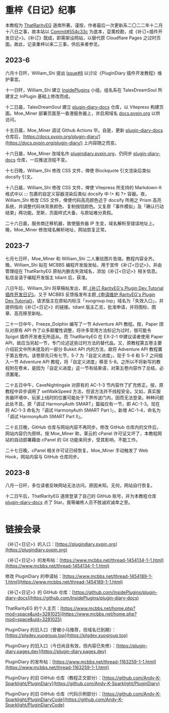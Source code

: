 # 重梓《日记》纪事

本教程为 [ThatRarityEG](https://www.mcbbs.net/home.php?mod=space&uid=3281025) 道席所著。谨按，作者最后一次更新系二〇二二年十二月十八日之事，故本站以 [Commit#554c33c](https://github.com/Andy-K-Sparklight/PluginDiary/commit/554c33c477e24974f77cf4cfa44d9bdaf5eb62a0) 为底本，芟荑校勘，成《补订<插件开发日记>》。《补订》既成，即需架设网站，以替代原 Cloudflare Pages 之过时页面。故此，记录重梓以来二三事，供后来者参览。

## 2023-6

六月十日旰，William_Shi 提出 [Issue#8](https://github.com/Andy-K-Sparklight/PluginDiary/issues/8) 以讨论《PluginDiary 插件开发教程》维护事宜。

十一日旰，William_Shi 建立 [InsidePlugins](https://github.com/InsidePlugins) 小组。组名系在 TalexDreamSoul 所建言之 InPlugin 基础上修改而成。

十二日晨，TalexDreamSoul 建立 [plugin-diary-docs](https://github.com/InsidePlugins/plugin-diary-docs) 仓库，以 Vitepress 构建页面。Moe_Miner 部署页面至一香港服务器上，并启用域名 [docs.pvpin.org](https://docs.pvpin.org) 以供访问。

十五日晨，Moe_Miner 调试 Github Actions 毕。自是，更新 [plugin-diary-docs](https://github.com/InsidePlugins/plugin-diary-docs) 仓库后，[https://docs.pvpin.org/plugin-diary/](https://docs.pvpin.org/plugin-diary/) 上内容随之而变。

十六日晨，Moe_Miner 改域名作 [plugindiary.pvpin.org](https://plugindiary.pvpin.org/)，仍同步 [plugin-diary-docs](https://github.com/InsidePlugins/plugin-diary-docs) 仓库，一应推送流程不变。

十七日晚，William_Shi 修改 CSS 文件，俾使 Blockquote 引文渲染后类似 docsify 引文。

十八日晨，William_Shi 修改 CSS 文件，俾使 Vitepress 所支持的 Markdown-It 格式中以 ::: 包裹的自定义容器渲染后类似 docsify 中 !> 和 ?> 容器。夜，William_Shi 修改 CSS 文件，俾使代码高亮颜色近于 docsify 所用之 Prism 高亮系统，并调整代码块背景颜色、复制按钮颜色。又复原「事件模拟」及「确认行动结束」两功能。至斯，页面样式大备，与原站难分真假。

二十六日晨，服务商迁移机器，致使服务器 IP 生变，域名解析至错误地址上。晚，Moe_Miner 修改域名解析地址，网站恢复正常。

## 2023-7

七月七日旰，Moe_Miner 和 William_Shi 二人重绘图片告竣。教程内容全齐。晚，William_Shi 拟在 MCBBS 编程开发版发帖，用于宣传《补订<日记>》，并由管理组在 ThatRarityEG 原帖内删去失效域名，添加《补订<日记>》相关信息。私信呈请于编程开发版主 tdiant 后，获准。

八日午后，William_Shi 将草稿帖发出，即[《补订 RarityEG's Plugin Dev Tutorial 插件开发日记》](https://www.mcbbs.net/thread-1454134-1-1.html)。又于 MCBBS 反馈版发布主题[《申请维护 RarityEG's Plugin Dev Tutorial》](https://www.mcbbs.net/thread-1454189-1-1.html)，请求版主在原帖内标注「xuogroup.top」域名为「失效入口」，并提供指向《补订<日记>》的链接。tdiant 版主乙览，批准申请，并将图标、图章、高亮移至新帖。

二十一日中午，Freeze_Dolphin 编写了一节 Adventure API 教程。按，Paper 团队对原有 API 作了众多颠覆性调整，将许多常用方法标记为过时，很可能令 Spigot 插件开发者无所适从。而 ThatRarityEG 在 EX-2-1 中建议读者使用 Paper API，故应当另起一节，专门论述这些过时方法的替代品。又，原教程第五卷主要介绍前文中所未提及的一部分 Bukkit API 内的方法，故将 Adventure API 教程置于第五卷内。该卷原先只有七节，5-7 为「自定义进度」，现于 5-6 和 5-7 之间插入一节 Adventure API 教程，将「自定义进度」移至 5-8。之所以不将新写的教程附在卷末，是因为「自定义进度」这一节有结束语，对第五卷内容作了总结，必须置尾。

二十五日中午，CaveNightingale 对原有的 AC-1-3 节内容作了扩充修正。按，原教程中异步调用了 setWalkSpeed 方法，但该方法并不线程安全。又如，真实服务器环境中，玩家上线时的位置可能处于下界传送门内，因而无法登录。种种问题此处不具。原「调试 HarmonyAuth SMART」篇幅仅有一节，即 AC-1-3。现在将 AC-1-3 命名为「调试 HarmonyAuth SMART Part I」，新增 AC-1-4，命名为「调试 HarmonyAuth SMART Part II」。

二十五日晚，GitHub 仓库与网站内容不再同步。修改 GitHub 仓库内的文件后，网站内容仍为原样。按 Moe_Miner 称，莱云的 cPanel 许可证又坏了，本教程网站的自动部署藉由 cPanel 的 Git 功能来同步，受其影响，不能工作。

二十七日晚，cPanel 相关许可证已经恢复。Moe_Miner 手动触发了 Web Hook，网站内容与 GitHub 仓库同步。

## 2023-8

八月一日旰，多位读者反映网站无法访问。原因未知。无何，网站自行恢复。

十二日午后，ThatRarityEG 道席登录了自己的 GitHub 账号，并为本教程仓库 [plugin-diary-docs](https://github.com/InsidePlugins/plugin-diary-docs) 点了 Star。我等编修人员不胜诚欢诚幸之至。

![](data:image/png;base64,R0lGODlhAQABAIAAAAAAAP///yH5BAkAAAEALAAAAAABAAEAAAICTAEAOw==)

<!-- 用一个 1x1 像素的图片占位，让距离不那么逼仄，图片用 Base64 编码 -->

# 链接会录

《补订<日记>》的入口：[https://plugindiary.pvpin.org](https://plugindiary.pvpin.org)

《补订<日记>》的发布帖：[https://www.mcbbs.net/thread-1454134-1-1.html](https://www.mcbbs.net/thread-1454134-1-1.html)

修改 PluginDiary 的申请帖：[https://www.mcbbs.net/thread-1454189-1-1.html](https://www.mcbbs.net/thread-1454189-1-1.html)

《补订<日记>》的 GitHub 仓库：[https://github.com/InsidePlugins/plugin-diary-docs](https://github.com/InsidePlugins/plugin-diary-docs)

ThatRarityEG 的个人主页：[https://www.mcbbs.net/home.php?mod=space&uid=3281025](https://www.mcbbs.net/home.php?mod=space&uid=3281025)

PluginDiary 的旧入口（曾被小马推荐，但域名已到期）：[https://plgdev.xuogroup.top](https://plgdev.xuogroup.top)

PluginDiary 的旧入口（今日尚且有效，但内容已失修）：[https://plugin-diary.pages.dev](https://plugin-diary.pages.dev)

PluginDiary 的发布帖：[https://www.mcbbs.net/thread-1163259-1-1.html](https://www.mcbbs.net/thread-1163259-1-1.html)

PluginDiary 的旧 GitHub 仓库（教程正文部分）：[https://github.com/Andy-K-Sparklight/PluginDiary](https://github.com/Andy-K-Sparklight/PluginDiary)

PluginDiary 的旧 GitHub 仓库（代码示例部分）：[https://github.com/Andy-K-Sparklight/PluginDiaryCode](https://github.com/Andy-K-Sparklight/PluginDiaryCode)